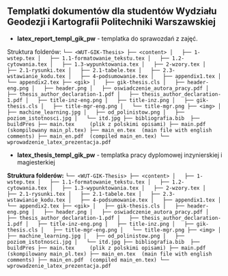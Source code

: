 ## Templatki dokumentów dla studentów Wydziału Geodezji i Kartografii Politechniki Warszawskiej

+ **latex_report_templ_gik_pw** - templatka do sprawozdań z zajęć.

Struktura folderów:
`
└── <WUT-GIK-Thesis>
    ├── <content>
    │   ├── 1-wstep.tex
    │   ├── 1.1-formatowanie_tekstu.tex
    │   ├── 1.2-cytowania.tex
    │   ├── 1.3-wypunktowania.tex
    │   ├── 2-wzory.tex
    │   ├── 2.1-rysunki.tex
    │   ├── 2.1-tabele.tex
    │   ├── 2.3-wstawianie_kodu.tex
    │   ├── 4-podsumowanie.tex
    │   ├── appendix1.tex
    │   └── appendix2.tex
    ├── <gik>
    │   ├── gik-thesis.cls
    │   ├── header-eng.png
    │   ├── header.png
    │   ├── oswiadczenie_autora_pracy.pdf
    │   ├── thesis_author_declaration-1.pdf
    │   ├── thesis_author_declaration-1.pdf
    │   ├── title-inz-eng.png
    │   ├── title-inz.png
    │   ├── gik-thesis.cls
    │   ├── title-mgr-eng.png
    │   └── title-mgr.png
    ├── <img>
    │   ├── machine_learning.jpg
    │   ├── od_polinistow.png
    │   ├── poziom_istotnosci.jpg
    │   └── itd.jpg
    ├── bibliografia.bib 
    ├── buildPres
    ├── main.tex     (plik z polskimi opisami)
    ├── main.pdf     (skompilowany main_pl.tex)
    ├── main_en.tex  (main file with english comments)
	├── main_en.pdf  (compiled main_en.tex)
    └── wprowadzenie_latex_prezentacja.pdf 
`


+ **latex_thesis_templ_gik_pw** - templatka pracy dyplomowej inzynierskiej i magiesterkiej

**Struktura folderów:**
`
└── <WUT-GIK-Thesis>
    ├── <content>
    │   ├── 1-wstep.tex
    │   ├── 1.1-formatowanie_tekstu.tex
    │   ├── 1.2-cytowania.tex
    │   ├── 1.3-wypunktowania.tex
    │   ├── 2-wzory.tex
    │   ├── 2.1-rysunki.tex
    │   ├── 2.1-tabele.tex
    │   ├── 2.3-wstawianie_kodu.tex
    │   ├── 4-podsumowanie.tex
    │   ├── appendix1.tex
    │   └── appendix2.tex
    ├── <gik>
    │   ├── gik-thesis.cls
    │   ├── header-eng.png
    │   ├── header.png
    │   ├── oswiadczenie_autora_pracy.pdf
    │   ├── thesis_author_declaration-1.pdf
    │   ├── thesis_author_declaration-1.pdf
    │   ├── title-inz-eng.png
    │   ├── title-inz.png
    │   ├── gik-thesis.cls
    │   ├── title-mgr-eng.png
    │   └── title-mgr.png
    ├── <img>
    │   ├── machine_learning.jpg
    │   ├── od_polinistow.png
    │   ├── poziom_istotnosci.jpg
    │   └── itd.jpg
    ├── bibliografia.bib 
    ├── buildPres
    ├── main.tex     (plik z polskimi opisami)
    ├── main.pdf     (skompilowany main_pl.tex)
    ├── main_en.tex  (main file with english comments)
	├── main_en.pdf  (compiled main_en.tex)
    └── wprowadzenie_latex_prezentacja.pdf 
    `
